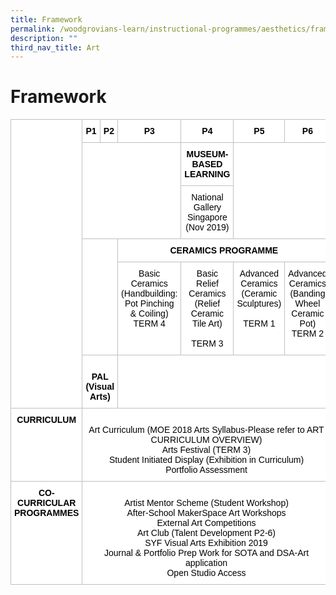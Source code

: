 ```yaml
---
title: Framework
permalink: /woodgrovians-learn/instructional-programmes/aesthetics/framework/
description: ""
third_nav_title: Art
---
```


<h1><b>Framework</b></h1>

<table style="border-collapse:collapse;border-spacing:0" class="tg"><thead><tr><th style="background-color:#ffffff;border-color:#c0c0c0;border-style:solid;border-width:1px;color:#000000;font-family:Arial, sans-serif;font-size:14px;font-weight:bold;overflow:hidden;padding:10px 5px;text-align:center;text-decoration:underline;vertical-align:top;word-break:normal" rowspan="6"></th><th style="background-color:#ffffff;border-color:#c0c0c0;border-style:solid;border-width:1px;color:#000000;font-family:Arial, sans-serif;font-size:14px;font-weight:bold;overflow:hidden;padding:10px 5px;text-align:center;vertical-align:top;word-break:normal">P1</th><th style="background-color:#ffffff;border-color:#c0c0c0;border-style:solid;border-width:1px;color:#000000;font-family:Arial, sans-serif;font-size:14px;font-weight:bold;overflow:hidden;padding:10px 5px;text-align:center;vertical-align:top;word-break:normal">P2</th><th style="background-color:#ffffff;border-color:#c0c0c0;border-style:solid;border-width:1px;color:#000000;font-family:Arial, sans-serif;font-size:14px;font-weight:bold;overflow:hidden;padding:10px 5px;text-align:center;vertical-align:top;word-break:normal">P3</th><th style="background-color:#ffffff;border-color:#c0c0c0;border-style:solid;border-width:1px;color:#000000;font-family:Arial, sans-serif;font-size:14px;font-weight:bold;overflow:hidden;padding:10px 5px;text-align:center;vertical-align:top;word-break:normal">P4</th><th style="background-color:#ffffff;border-color:#c0c0c0;border-style:solid;border-width:1px;color:#000000;font-family:Arial, sans-serif;font-size:14px;font-weight:bold;overflow:hidden;padding:10px 5px;text-align:center;vertical-align:top;word-break:normal">P5</th><th style="background-color:#ffffff;border-color:#c0c0c0;border-style:solid;border-width:1px;color:#000000;font-family:Arial, sans-serif;font-size:14px;font-weight:bold;overflow:hidden;padding:10px 5px;text-align:center;vertical-align:top;word-break:normal">P6</th></tr><tr><th style="background-color:#ffffff;border-color:#c0c0c0;border-style:solid;border-width:1px;color:#000000;font-family:Arial, sans-serif;font-size:14px;font-weight:normal;overflow:hidden;padding:10px 5px;text-align:center;vertical-align:top;word-break:normal" colspan="3" rowspan="2"></th><th style="background-color:#ffffff;border-color:#c0c0c0;border-style:solid;border-width:1px;color:#000000;font-family:Arial, sans-serif;font-size:14px;font-weight:bold;overflow:hidden;padding:10px 5px;text-align:center;vertical-align:top;word-break:normal">MUSEUM-BASED LEARNING</th><th style="background-color:#ffffff;border-color:#c0c0c0;border-style:solid;border-width:1px;color:#000000;font-family:Arial, sans-serif;font-size:14px;font-weight:normal;overflow:hidden;padding:10px 5px;text-align:center;vertical-align:top;word-break:normal" colspan="2" rowspan="2"></th></tr><tr><th style="background-color:#ffffff;border-color:#c0c0c0;border-style:solid;border-width:1px;color:#000000;font-family:Arial, sans-serif;font-size:14px;font-weight:normal;overflow:hidden;padding:10px 5px;text-align:center;vertical-align:top;word-break:normal">National Gallery Singapore (Nov 2019)</th></tr><tr><th style="background-color:#ffffff;border-color:#c0c0c0;border-style:solid;border-width:1px;color:#000000;font-family:Arial, sans-serif;font-size:14px;font-weight:normal;overflow:hidden;padding:10px 5px;text-align:center;vertical-align:top;word-break:normal" colspan="2" rowspan="2"></th><th style="background-color:#ffffff;border-color:#c0c0c0;border-style:solid;border-width:1px;color:#000000;font-family:Arial, sans-serif;font-size:14px;font-weight:bold;overflow:hidden;padding:10px 5px;text-align:center;vertical-align:top;word-break:normal" colspan="4">CERAMICS PROGRAMME</th></tr><tr><th style="background-color:#ffffff;border-color:#c0c0c0;border-style:solid;border-width:1px;color:#000000;font-family:Arial, sans-serif;font-size:14px;font-weight:normal;overflow:hidden;padding:10px 5px;text-align:center;vertical-align:top;word-break:normal">Basic Ceramics (Handbuilding: Pot  Pinching &amp; Coiling)<br>TERM 4</th><th style="background-color:#ffffff;border-color:#c0c0c0;border-style:solid;border-width:1px;color:#000000;font-family:Arial, sans-serif;font-size:14px;font-weight:normal;overflow:hidden;padding:10px 5px;text-align:center;vertical-align:top;word-break:normal">Basic Relief Ceramics<br>(Relief Ceramic Tile Art)<br><br>TERM 3</th><th style="background-color:#ffffff;border-color:#c0c0c0;border-style:solid;border-width:1px;color:#000000;font-family:Arial, sans-serif;font-size:14px;font-weight:normal;overflow:hidden;padding:10px 5px;text-align:center;vertical-align:top;word-break:normal">Advanced Ceramics<br>(Ceramic Sculptures)<br><br>TERM 1</th><th style="background-color:#ffffff;border-color:#c0c0c0;border-style:solid;border-width:1px;color:#000000;font-family:Arial, sans-serif;font-size:14px;font-weight:normal;overflow:hidden;padding:10px 5px;text-align:center;vertical-align:top;word-break:normal">Advanced Ceramics<br>(Banding Wheel Ceramic Pot)<br>TERM 2</th></tr><tr><th style="background-color:#ffffff;border-color:#c0c0c0;border-style:solid;border-width:1px;color:#000000;font-family:Arial, sans-serif;font-size:14px;font-weight:bold;overflow:hidden;padding:10px 5px;text-align:center;vertical-align:top;word-break:normal" colspan="2"><br>PAL (Visual Arts)<br></th><th style="background-color:#ffffff;border-color:#c0c0c0;border-style:solid;border-width:1px;color:#000000;font-family:Arial, sans-serif;font-size:14px;font-weight:normal;overflow:hidden;padding:10px 5px;text-align:center;vertical-align:top;word-break:normal" colspan="4"></th></tr></thead><tbody><tr><td style="background-color:#ffffff;border-color:#c0c0c0;border-style:solid;border-width:1px;color:#000000;font-family:Arial, sans-serif;font-size:14px;font-weight:bold;overflow:hidden;padding:10px 5px;text-align:center;vertical-align:top;word-break:normal">CURRICULUM</td><td style="background-color:#ffffff;border-color:#c0c0c0;border-style:solid;border-width:1px;color:#000000;font-family:Arial, sans-serif;font-size:14px;overflow:hidden;padding:10px 5px;text-align:center;vertical-align:top;word-break:normal" colspan="6"><br>Art Curriculum (MOE 2018 Arts Syllabus-Please refer to ART CURRICULUM OVERVIEW)<br>Arts Festival (TERM 3)<br>Student Initiated Display (Exhibition in Curriculum)<br>Portfolio Assessment<br></td></tr><tr><td style="background-color:#ffffff;border-color:#c0c0c0;border-style:solid;border-width:1px;color:#000000;font-family:Arial, sans-serif;font-size:14px;font-weight:bold;overflow:hidden;padding:10px 5px;text-align:center;vertical-align:top;word-break:normal">CO-CURRICULAR PROGRAMMES</td><td style="background-color:#ffffff;border-color:#c0c0c0;border-style:solid;border-width:1px;color:#000000;font-family:Arial, sans-serif;font-size:14px;overflow:hidden;padding:10px 5px;text-align:center;vertical-align:top;word-break:normal" colspan="6"><br>Artist Mentor Scheme (Student Workshop)<br>After-School MakerSpace Art Workshops<br>External Art Competitions<br>Art Club (Talent Development P2-6)<br>SYF Visual Arts Exhibition 2019<br>Journal &amp; Portfolio Prep Work for SOTA and DSA-Art application<br>Open Studio Access</td></tr></tbody></table>